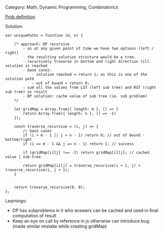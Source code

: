Category: Math, Dynamic Programming, Combinatorics


[Prob definition](https://leetcode.com/problems/unique-paths/description/)

Solution:

```
var uniquePaths = function (m, n) {

    /* approach: DP recursive
        - as at any given point of time we have two options (left / right) 
          the resulting solution structure would be a tree.
        - recursively traverse in bottom and right direction till solution is reached
        - base cases: 
            - solution reached = return 1; as this is one of the solution path
            - out of bound = return 0;
        - sum all the values from LST (left sub tree) and RST (right sub tree) as result
        - DP solution: cache value of sub tree (ie. sub problem)
    */

    let gridMap = Array.from({ length: m }, () => {
        return Array.from({ length: n }, () => -1)
    });

    const traverse_recursive = (i, j) => {
        // base cases
        if (i > m - 1 || j > n - 1) return 0; // out of bound - bottom/right
        if (i == m - 1 && j == n - 1) return 1; // success

        if (gridMap[i][j] !== -1) return gridMap[i][j]; // cached value | sub-tree.

        return gridMap[i][j] = traverse_recursive(i + 1, j) + traverse_recursive(i, j + 1);
    }


    return traverse_recursive(0, 0);
};
```

Learnings:

- DP has subproblems in it who answers can be cached and used in final computation of result
- Keep an eye on call by reference in js otherwise can introduce bug. (made similar mistake while creating gridMap)
